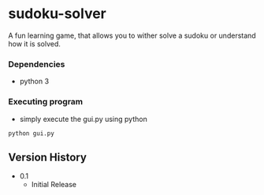 # sudoku-solver

A fun learning game, that allows you to wither solve a sudoku or understand how it is solved.

### Dependencies

- python 3

### Executing program

- simply execute the gui.py using python

```
python gui.py
```

## Version History

- 0.1
  - Initial Release
